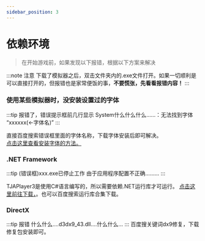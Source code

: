 ```yaml
---
sidebar_position: 3
---
```




# 依赖环境

> 在开始游戏前，如果发现以下报错，根据以下方案来解决

:::note 注意
下载了模拟器之后，双击文件夹内的.exe文件打开。如果一切顺利是可以直接打开的，但报错也是家常便饭的事，**不要慌张，先看看报错内容！**
:::

### 使用某些模拟器时，没安装设置过的字体

:::tip 报错了，错误提示框前几行显示
System什么什么什么......：无法找到字体 “xxxxxx(<-字体名)”
:::

直接百度搜索错误框里面的字体名称，下载字体安装后即可解决。<br/>
[点击这里查看安装字体的方法。](config_file.md#字体)

### .NET Framework
:::tip (错误框)xxx.exe已停止工作
由于应用程序配置不正确.........
:::

TJAPlayer3是使用C#语言编写的，所以需要依赖.NET运行库才可运行。
[点击这里前往下载，](https://dotnet.microsoft.com/en-us/download/dotnet-framework)。也可以百度搜索运行库合集下载。

### DirectX
:::tip 报错
什么什么....d3dx9_43.dll....什么什么...
:::
百度搜关键词dx9修复，下载修复包安装即可。